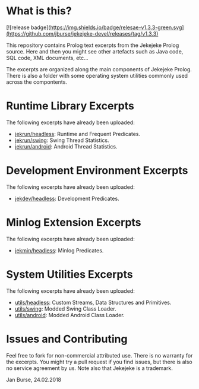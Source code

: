 # What is this?

[![release badge](https://img.shields.io/badge/relesae-v1.3.3-green.svg](https://github.com/jburse/jekejeke-devel/releases/tag/v1.3.3)

This repository contains Prolog text excerpts from
the Jekejeke Prolog source. Here and then you might
see other artefacts such as Java code, SQL code, XML
documents, etc...

The excerpts are organized along the main components of
Jekejeke Prolog. There is also a folder with some operating
system utilities commonly used across the compontents.

# Runtime Library Excerpts

The following excerpts have already been uploaded:
- [jekrun/headless](https://github.com/jburse/jekejeke-devel/tree/master/jekrun/headless):
  Runtime and Frequent Predicates.
- [jekrun/swing](https://github.com/jburse/jekejeke-devel/tree/master/jekrun/swing):
  Swing Thread Statistics.
- [jekrun/android](https://github.com/jburse/jekejeke-devel/tree/master/jekrun/android):
  Android Thread Statistics.

# Development Environment Excerpts

The following excerpts have already been uploaded:
- [jekdev/headless](https://github.com/jburse/jekejeke-devel/tree/master/jekdev/headless):
  Development Predicates.

# Minlog Extension Excerpts

The following excerpts have already been uploaded:
- [jekmin/headless](https://github.com/jburse/jekejeke-devel/tree/master/jekmin/headless):
  Minlog Predicates.

# System Utilities Excerpts

The following excerpts have already been uploaded:
- [utils/headless](https://github.com/jburse/jekejeke-devel/tree/master/utils/headless):
  Custom Streams, Data Structures and Primitives.
- [utils/swing](https://github.com/jburse/jekejeke-devel/tree/master/utils/swing):
  Modded Swing Class Loader.
- [utils/android](https://github.com/jburse/jekejeke-devel/tree/master/utils/android):
  Modded Android Class Loader.

# Issues and Contributing

Feel free to fork for non-commercial attributed use. There
 is no warranty for the excerpts. You might try a pull
request if you find issues, but there is also no service
agreement by us. Note also that Jekejeke is a trademark.

Jan Burse, 24.02.2018